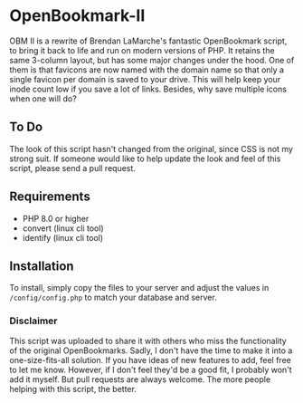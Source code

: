 # OpenBookmark-II
OBM II is a rewrite of Brendan LaMarche's fantastic OpenBookmark script, to bring it back to life and run on modern versions of PHP.  It retains the same 3-column layout, but has some major changes under the hood.  One of them is that favicons are now named with the domain name so that only a single favicon per domain is saved to your drive.  This will help keep your inode count low if you save a lot of links.  Besides, why save multiple icons when one will do?

## To Do
The look of this script hasn't changed from the original, since CSS is not my strong suit.  If someone would like to help update the look and feel of this script, please send a pull request.

## Requirements
<ul>
	<li>PHP 8.0 or higher</li>
	<li>convert (linux cli tool)</li>
	<li>identify (linux cli tool)</li>
</ul>


## Installation
To install, simply copy the files to your server and adjust the values in `/config/config.php` to match your database and server.

### Disclaimer
This script was uploaded to share it with others who miss the functionality of the original OpenBookmarks.  Sadly, I don't have the time to make it into a one-size-fits-all solution.  If you have ideas of new features to add, feel free to let me know.  However, if I don't feel they'd be a good fit, I probably won't add it myself.  But pull requests are always welcome.  The more people helping with this script, the better.
